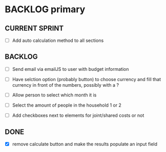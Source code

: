 # BACKLOG primary

## CURRENT SPRINT
- [ ] Add auto calculation method to all sections

## BACKLOG
- [ ] Send email via emailJS to user with budget information

- [ ] Have selction option (probably button) to choose currency and fill that currency in front of the numbers, possibly with a <span id="currency">?

- [ ] Allow person to select which month it is

- [ ] Select the amount of people in the household 1 or 2
- [ ] Add checkboxes next to elements for joint/shared costs or not

## DONE
- [x] remove calculate button and make the results populate an input field
